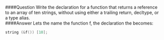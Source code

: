 ####Question
Write the declaration for a function that returns a reference to an array of ten strings, without using either a trailing return, decltype, or a type alias.  
####Answer
Lets the name the function f, the declaration the becomes:  
```cpp
string (&f()) [10];
```
